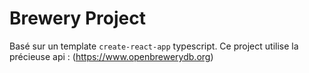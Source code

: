 # Brewery Project

Basé sur un template `create-react-app` typescript. 
Ce project utilise la précieuse api : (https://www.openbrewerydb.org)